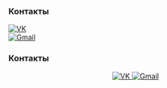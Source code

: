 ### Контакты

[![VK](https://img.shields.io/badge/VK-%231877F2.svg?style=for-the-badge&logo=VK&logoColor=white)](https://vk.com/roxow)  
[![Gmail](https://img.shields.io/badge/Gmail-D14836?style=for-the-badge&logo=gmail&logoColor=white)](mailto:is50_n.s.ryabykin@mpt.ru)


### Контакты
<div id="badges" align="center">
  <a href="https://vk.com/your_profile">
    <img src="https://img.shields.io/badge/VK-%231877F2.svg?style=for-the-badge&logo=VK&logoColor=white" alt="VK">
  </a>
  
  <a href="mailto:your_email@gmail.com">
    <img src="https://img.shields.io/badge/Gmail-D14836?style=for-the-badge&logo=gmail&logoColor=white" alt="Gmail">
  </a>
</div>
